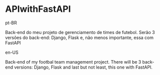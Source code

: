 # APIwithFastAPI

pt-BR

Back-end do meu projeto de gerenciamento de times de futebol. Serão 3 versões do back-end: Django, Flask e, não menos importante, essa com FastAPI

en-US

Back-end of my footbal team management project. There will be 3 back-end versions: Django, Flask and last but not least, this one with FastAPI.
